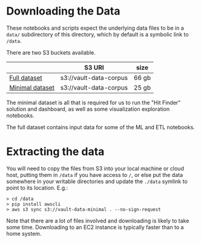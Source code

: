 # Downloading the Data

These notebooks and scripts expect the underlying data files to be in a `data/` subdirectory of this directory, which by default is a symbolic link to `/data`.

There are two S3 buckets available.

|    |  S3 URI | size |
|----|----|----|
| [Full dataset](http://vault-data-corpus.s3-website.us-east-2.amazonaws.com/) | s3://vault-data-corpus | 66 gb |
| [Minimal dataset](http://vault-data-minimal.s3-website.us-east-2.amazonaws.com/) | s3://vault-data-corpus | 25 gb |

The minimal dataset is all that is required for us to run the "Hit Finder" solution and dashboard, as well as some visualization exploration notebooks.

The full dataset contains input data for some of the ML and ETL notebooks.

# Extracting the data

You will need to copy the files from S3 into your local machine or cloud host, putting them in `/data` if you have access to `/`, or else put the data somewhere in your writable directories and update the `./data` symlink to point to its location. E.g.:

```
> cd /data
> pip install awscli
> aws s3 sync s3://vault-data-minimal . --no-sign-request
```

Note that there are a lot of files involved and downloading is likely to take some time. Downloading to an EC2 instance is typically faster than to a home system.

